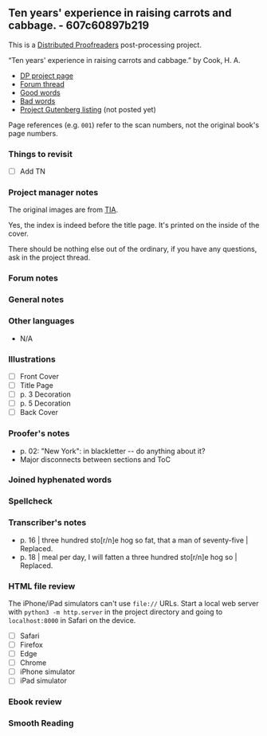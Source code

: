 ## Ten years' experience in raising carrots and cabbage. - 607c60897b219 ##

This is a [Distributed Proofreaders](http://www.pgdp.net/) post-processing project.

“Ten years' experience in raising carrots and cabbage.” by Cook, H. A.

* [DP project page](http://www.pgdp.net/c/project.php?id=projectID607c60897b219)
* [Forum thread](https://www.pgdp.net/phpBB3/viewtopic.php?t=80490)
* [Good words](good_words.txt)
* [Bad words](bad_words.txt)
* [Project Gutenberg listing]() (not posted yet)

Page references (e.g. `001`) refer to the scan numbers, not the original book's page numbers.

### Things to revisit ###

* [ ] Add TN

### Project manager notes ###

The original images are from [TIA](https://archive.org/details/tenyearsexperien00cook/page/n1/mode/2up).

Yes, the index is indeed before the title page. It's printed on the inside of the cover.

There should be nothing else out of the ordinary, if you have any questions, ask in the project thread.



### Forum notes ###

### General notes ###

### Other languages ###

* N/A

### Illustrations ###

* [ ] Front Cover
* [ ] Title Page
* [ ] p. 3 Decoration
* [ ] p. 5 Decoration
* [ ] Back Cover

### Proofer's notes ###
* p. 02: "New York": in blackletter -- do anything about it?
* Major disconnects between sections and ToC

### Joined hyphenated words ###

### Spellcheck ###

### Transcriber's notes ###

* p. 16 | three hundred sto[r/n]e hog so fat, that a man of seventy-five | Replaced.
* p. 18 | meal per day, I will fatten a three hundred sto[r/n]e hog so | Replaced.

### HTML file review ###
The iPhone/iPad simulators can't use `file://` URLs. Start a local web server with `python3 -m http.server` in the project directory and going to `localhost:8000` in Safari on the device. 

* [ ] Safari
* [ ] Firefox
* [ ] Edge
* [ ] Chrome
* [ ] iPhone simulator
* [ ] iPad simulator

### Ebook review ###

### Smooth Reading ###
